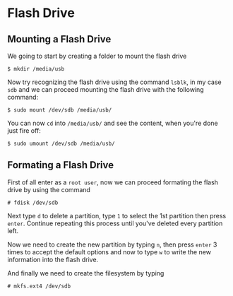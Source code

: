 # Flash Drive

## Mounting a Flash Drive

We going to start by creating a folder to mount the flash drive

    $ mkdir /media/usb

Now try recognizing the flash drive using the command `lsblk`, in my case `sdb` and we can proceed
mounting the flash drive with the following command:

    $ sudo mount /dev/sdb /media/usb/
    
You can now `cd` into `/media/usb/` and see the content, when you're done just fire off:

    $ sudo umount /dev/sdb /media/usb/

## Formating a Flash Drive

First of all enter as a `root user`, now we can proceed formating the flash drive by using the command

    # fdisk /dev/sdb
  
Next type `d` to delete a partition, type `1` to select the 1st partition then press `enter`. Continue repeating this
process until you've deleted every partition left.


Now we need to create the new partition by typing `n`, then press `enter` 3 times to accept the default options and
now to type `w` to write the new information into the flash drive.


And finally we need to create the filesystem by typing

    # mkfs.ext4 /dev/sdb

